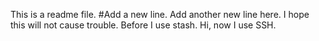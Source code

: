 This is a readme file.
#Add a new line.
Add another new line here.
I hope this will not cause trouble.
Before I use stash.
Hi, now I use SSH.
